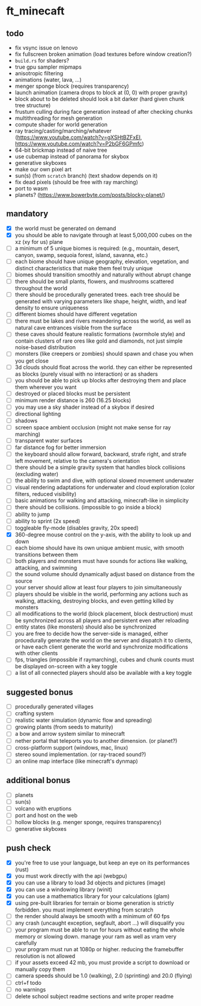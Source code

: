 # ft_minecaft

## todo

- fix vsync issue on lenovo
- fix fullscreen broken animation (load textures before window creation?)
- `build.rs` for shaders?
- true gpu sampler mipmaps
- anisotropic filtering
- animations (water, lava, ...)
- menger sponge block (requires transparency)
- launch animation (camera drops to block at (0, 0) with proper gravity)
- block about to be deleted should look a bit darker (hard given chunk tree structure)
- frustum culling during face generation instead of after checking chunks
- multithreading for mesh generation
- compute shader for world generation
- ray tracing/casting/marching/whatever (https://www.youtube.com/watch?v=gXSHtBZFxEI, https://www.youtube.com/watch?v=P2bGF6GPmfc)
- 64-bit brickmap instead of naive tree
- use cubemap instead of panorama for skybox
- generative skyboxes
- make our own pixel art
- sun(s) (from `scratch` branch) (text shadow depends on it)
- fix dead pixels (should be free with ray marching)
- port to wasm
- planets? (https://www.bowerbyte.com/posts/blocky-planet/)

## mandatory

- [x] the world must be generated on demand
- [x] you should be able to navigate through at least 5,000,000 cubes on the xz (xy for us) plane
- [ ] a minimum of 5 unique biomes is required: (e.g., mountain, desert, canyon, swamp, sequoia forest, island, savanna, etc.)
- [ ] each biome should have unique geography, elevation, vegetation, and distinct characteristics that make them feel truly unique
- [ ] biomes should transition smoothly and naturally without abrupt change
- [ ] there should be small plants, flowers, and mushrooms scattered throughout the world
- [ ] there should be procedurally generated trees. each tree should be generated with varying parameters like shape, height, width, and leaf density to ensure uniqueness
- [ ] different biomes should have different vegetation
- [ ] there must be lakes and rivers meandering across the world, as well as natural cave entrances visible from the surface
- [ ] these caves should feature realistic formations (wormhole style) and contain clusters of rare ores like gold and diamonds, not just simple noise-based distribution
- [ ] monsters (like creepers or zombies) should spawn and chase you when you get close
- [ ] 3d clouds should float across the world. they can either be represented as blocks (purely visual with no interaction) or as shaders
- [ ] you should be able to pick up blocks after destroying them and place them wherever you want
- [ ] destroyed or placed blocks must be persistent
- [ ] minimum render distance is 260 (16.25 blocks)
- [ ] you may use a sky shader instead of a skybox if desired
- [ ] directional lighting
- [ ] shadows
- [ ] screen space ambient occlusion (might not make sense for ray marching)
- [ ] transparent water surfaces
- [ ] far distance fog for better immersion
- [ ] the keyboard should allow forward, backward, strafe right, and strafe left movement, relative to the camera's orientation
- [ ] there should be a simple gravity system that handles block collisions (excluding water)
- [ ] the ability to swim and dive, with optional slowed movement underwater
- [ ] visual rendering adaptations for underwater and cloud exploration (color filters, reduced visibility)
- [ ] basic animations for walking and attacking, minecraft-like in simplicity
- [ ] there should be collisions. (impossible to go inside a block)
- [ ] ability to jump
- [ ] ability to sprint (2x speed)
- [ ] toggleable fly-mode (disables gravity, 20x speed)
- [x] 360-degree mouse control on the y-axis, with the ability to look up and down
- [ ] each biome should have its own unique ambient music, with smooth transitions between them
- [ ] both players and monsters must have sounds for actions like walking, attacking, and swimming
- [ ] the sound volume should dynamically adjust based on distance from the source
- [ ] your server should allow at least four players to join simultaneously
- [ ] players should be visible in the world, performing any actions such as walking, attacking, destroying blocks, and even getting killed by monsters
- [ ] all modifications to the world (block placement, block destruction) must be synchronized across all players and persistent even after reloading
- [ ] entity states (like monsters) should also be synchronized
- [ ] you are free to decide how the server-side is managed, either procedurally generate the world on the server and dispatch it to clients, or have each client generate the world and synchronize modifications with other clients
- [ ] fps, triangles (impossible if raymarching), cubes and chunk counts must be displayed on-screen with a key toggle
- [ ] a list of all connected players should also be available with a key toggle

## suggested bonus

- [ ] procedurally generated villages
- [ ] crafting system
- [ ] realistic water simulation (dynamic flow and spreading)
- [ ] growing plants (from seeds to maturity)
- [ ] a bow and arrow system similar to minecraft
- [ ] nether portal that teleports you to another dimension. (or planet?)
- [ ] cross-platform support (windows, mac, linux)
- [ ] stereo sound implementation. (or ray-traced sound?)
- [ ] an online map interface (like minecraft's dynmap)

## additional bonus

- [ ] planets
- [ ] sun(s)
- [ ] volcano with eruptions
- [ ] port and host on the web
- [ ] hollow blocks (e.g. menger sponge, requires transparency)
- [ ] generative skyboxes

## push check

- [x] you're free to use your language, but keep an eye on its performances (rust)
- [x] you must work directly with the api (webgpu)
- [x] you can use a library to load 3d objects and pictures (image)
- [x] you can use a windowing library (winit)
- [x] you can use a mathematics library for your calculations (glam)
- [x] using pre-built libraries for terrain or biome generation is strictly forbidden. you
must implement everything from scratch
- [ ] the render should always be smooth with a minimum of 60 fps
- [ ] any crash (uncaught exception, segfault, abort ...) will disqualify you
- [ ] your program must be able to run for hours without eating the whole memory or slowing down. manage your ram as well as vram very carefully
- [ ] your program must run at 1080p or higher. reducing the framebuffer resolution is
not allowed
- [ ] if your assets exceed 42 mb, you must provide a script to download or manually copy
them
- [ ] camera speeds should be 1.0 (walking), 2.0 (sprinting) and 20.0 (flying)
- [ ] ctrl+f todo
- [ ] no warnings
- [ ] delete school subject readme sections and write proper readme
